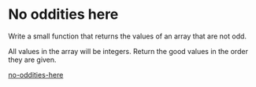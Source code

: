 # No oddities here

Write a small function that returns the values of an array that are not odd. 

All values in the array will be integers. Return the good values in the order they are given.


[no-oddities-here](https://www.codewars.com/kata/51fd6bc82bc150b28e0000ce)